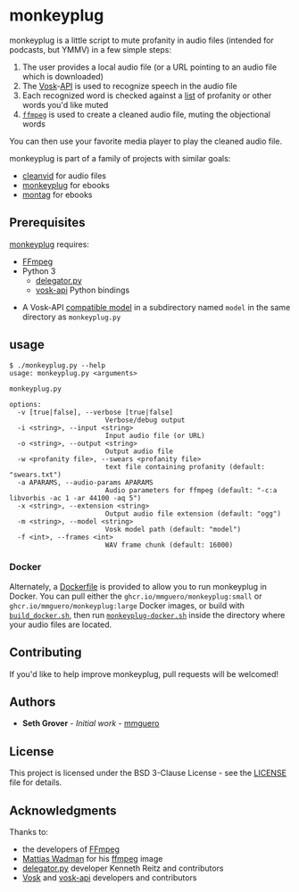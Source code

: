 # monkeyplug

monkeyplug is a little script to mute profanity in audio files (intended for podcasts, but YMMV) in a few simple steps:

1. The user provides a local audio file (or a URL pointing to an audio file which is downloaded)
2. The [Vosk](https://alphacephei.com/vosk/)-[API](https://github.com/alphacep/vosk-api) is used to recognize speech in the audio file
3. Each recognized word is checked against a [list](swears.txt) of profanity or other words you'd like muted
4. [`ffmpeg`](https://www.ffmpeg.org/) is used to create a cleaned audio file, muting the objectional words

You can then use your favorite media player to play the cleaned audio file.

monkeyplug is part of a family of projects with similar goals:

* [cleanvid](https://github.com/mmguero/cleanvid) for audio files
* [monkeyplug](https://github.com/mmguero/monkeyplug) for ebooks
* [montag](https://github.com/mmguero/montag) for ebooks

## Prerequisites

[monkeyplug](monkeyplug.py) requires:

* [FFmpeg](https://www.ffmpeg.org)
* Python 3
    - [delegator.py](https://github.com/kennethreitz/delegator.py)
    - [vosk-api](https://github.com/alphacep/vosk-api) Python bindings
+ A Vosk-API [compatible model](https://alphacephei.com/vosk/models) in a subdirectory named `model` in the same directory as `monkeyplug.py`

## usage

```
$ ./monkeyplug.py --help
usage: monkeyplug.py <arguments>

monkeyplug.py

options:
  -v [true|false], --verbose [true|false]
                        Verbose/debug output
  -i <string>, --input <string>
                        Input audio file (or URL)
  -o <string>, --output <string>
                        Output audio file
  -w <profanity file>, --swears <profanity file>
                        text file containing profanity (default: "swears.txt")
  -a APARAMS, --audio-params APARAMS
                        Audio parameters for ffmpeg (default: "-c:a libvorbis -ac 1 -ar 44100 -aq 5")
  -x <string>, --extension <string>
                        Output audio file extension (default: "ogg")
  -m <string>, --model <string>
                        Vosk model path (default: "model")
  -f <int>, --frames <int>
                        WAV frame chunk (default: 16000)
```

### Docker

Alternately, a [Dockerfile](Dockerfile) is provided to allow you to run monkeyplug in Docker. You can pull either the `ghcr.io/mmguero/monkeyplug:small` or `ghcr.io/mmguero/monkeyplug:large` Docker images, or build with [`build_docker.sh`](build_docker.sh), then run [`monkeyplug-docker.sh`](monkeyplug-docker.sh) inside the directory where your audio files are located.

## Contributing

If you'd like to help improve monkeyplug, pull requests will be welcomed!

## Authors

* **Seth Grover** - *Initial work* - [mmguero](https://github.com/mmguero)

## License

This project is licensed under the BSD 3-Clause License - see the [LICENSE](LICENSE) file for details.

## Acknowledgments

Thanks to:

* the developers of [FFmpeg](https://www.ffmpeg.org/about.html)
* [Mattias Wadman](https://github.com/wader) for his [ffmpeg](https://github.com/wader/static-ffmpeg) image
* [delegator.py](https://github.com/kennethreitz/delegator.py) developer Kenneth Reitz and contributors
* [Vosk](https://alphacephei.com/vosk/) and [vosk-api](https://github.com/alphacep/vosk-api) developers and contributors
